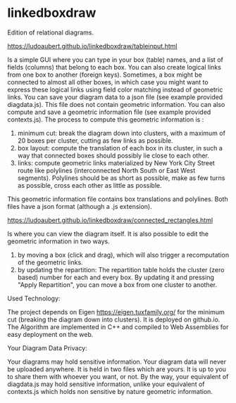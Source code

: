 # linkedboxdraw

Edition of relational diagrams.

https://ludoaubert.github.io/linkedboxdraw/tableinput.html

Is a simple GUI where you can type in your box (table) names, and a list of fields (columns) that belong to each box. You can also create logical links from one box to another (foreign keys). Sometimes, a box might be connected to almost all other boxes, in which case you might want to express these logical links using field color matching instead of geometric links.
You can save your diagram data to a json file (see example provided diagdata.js). This file does not contain geometric information. You can also compute and save a geometric information file (see example provided contexts.js). The process to compute this geometric information is :
1) minimum cut: break the diagram down into clusters, with a maximum of 20 boxes per cluster, cutting as few links as possible.
2) box layout: compute the translation of each box in its cluster, in such a way that connected boxes should possibly lie close to each other.
3) links: compute geometric links materialized by New York City Street route like polylines (interconnected North South or East West segments). Polylines should be as short as possible, make as few turns as possible, cross each other as little as possible. 

This geometric information file contains box translations and polylines.
Both files have a json format (although a .js extension).

https://ludoaubert.github.io/linkedboxdraw/connected_rectangles.html

Is where you can view the diagram itself. It is also possible to edit the geometric information in two ways.
1) by moving a box (click and drag), which will also trigger a recomputation of the geometric links.
2) by updating the repartition: The repartition table holds the cluster (zero based) number for each and every box. By updating it and pressing "Apply Repartition", you can move a box from one cluster to another.

Used Technology:

The project depends on Eigen https://eigen.tuxfamily.org/ for the minimum cut (breaking the diagram down into clusters).
It is deployed on github.io.
The Algorithm are implemented in C++ and compiled to Web Assemblies for easy deployment on the web.

Your Diagram Data Privacy:

Your diagrams may hold sensitive information.
Your diagram data will never be uploaded anywhere. It is held in two files which are yours. It is up to you to share them with whoever you want, or not.
By the way, your equivalent of diagdata.js may hold sensitive information, unlike your equivalent of contexts.js which holds non sensitive by nature geometric information.
